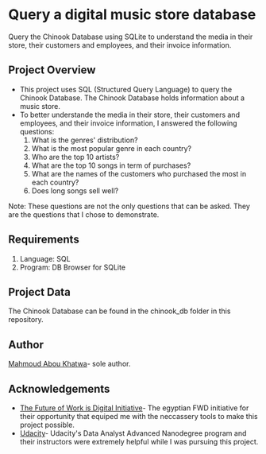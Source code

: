 # Query a digital music store database
Query the Chinook Database using SQLite to understand the media in their store, their customers and employees, and their invoice information.

## Project Overview
- This project uses SQL (Structured Query Language) to query the Chinook Database. The Chinook Database holds information about a music store.
- To better understande the media in their store, their customers and employees, and their invoice information, I answered the following questions:
  1. What is the genres' distribution?
  2. What is the most popular genre in each country?
  3. Who are the top 10 artists?
  4. What are the top 10 songs in term of purchases?
  5. What are the names of the customers who purchased the most in each country?
  6. Does long songs sell well?

Note: These questions are not the only questions that can be asked. They are the questions that I chose to demonstrate.

## Requirements
  1. Language: SQL
  2. Program: DB Browser for SQLite

## Project Data
The Chinook Database can be found in the chinook_db folder in this repository.

## Author
[Mahmoud Abou Khatwa](https://github.com/MKhatwa)- sole author.

## Acknowledgements

- [The Future of Work is Digital Initiative](https://egfwd.com/)- The egyptian FWD initiative for their opportunity that equiped me with the neccassery tools to make this project possible.
- [Udacity](https://www.udacity.com/)- Udacity's Data Analyst Advanced Nanodegree program and their instructors were extremely helpful while I was pursuing this project.
